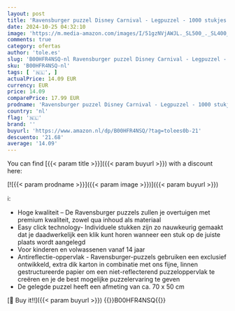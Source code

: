 ```yaml
---
layout: post
title: 'Ravensburger puzzel Disney Carnival - Legpuzzel - 1000 stukjes'
date: 2024-10-25 04:32:10
image: 'https://m.media-amazon.com/images/I/51gzNVjAWJL._SL500_._SL400_.jpg'
comments: true
category: ofertas
author: 'tole.es'
slug: 'B00HFR4NSQ-nl Ravensburger puzzel Disney Carnival - Legpuzzel - 1000...'
sku: 'B00HFR4NSQ-nl'
tags: [ '🇳🇱', ]
actualPrice: 14.09 EUR
currency: EUR
price: 14.09
comparePrice: 17.99 EUR
prodname: 'Ravensburger puzzel Disney Carnival - Legpuzzel - 1000 stukjes'
country: 'nl'
flag: '🇳🇱'
brand: ''
buyurl: 'https://www.amazon.nl/dp/B00HFR4NSQ/?tag=tolees0b-21'
descuento: '21.68'
average: '14.09'
---
```


You can find [{{< param title >}}]({{< param buyurl >}}) with a discount here:

[![{{< param prodname >}}]({{< param image >}})]({{< param buyurl >}})

ℹ️:

- Hoge kwaliteit – De Ravensburger puzzels zullen je overtuigen met premium kwaliteit, zowel qua inhoud als materiaal
- Easy click technology- Individuele stukken zijn zo nauwkeurig gemaakt dat je daadwerkelijk een klik kunt horen wanneer een stuk op de juiste plaats wordt aangelegd
- Voor kinderen en volwassenen vanaf 14 jaar
- Antireflectie-oppervlak - Ravensburger-puzzels gebruiken een exclusief ontwikkeld, extra dik karton in combinatie met ons fijne, linnen gestructureerde papier om een ​​niet-reflecterend puzzeloppervlak te creëren en je de best mogelijke puzzelervaring te geven
- De gelegde puzzel heeft een afmeting van ca. 70 x 50 cm

[🛒 Buy it!!]({{< param buyurl >}})
{{<world>}}B00HFR4NSQ{{</world>}}
